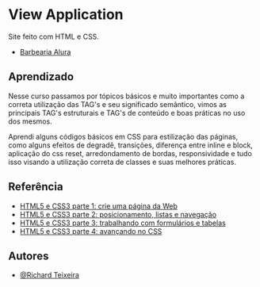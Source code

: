 
# View Application
Site feito com HTML e CSS.
- [Barbearia Alura](https://richard-rt.github.io/barbearia-alura/)


## Aprendizado
Nesse curso passamos por tópicos básicos e muito importantes como a correta utilização das TAG's e seu significado semântico, vimos as principais TAG's estruturais e TAG's de conteúdo e boas práticas no uso dos mesmos.

Aprendi alguns códigos básicos em CSS para estilização das páginas, como alguns efeitos de degradê, transições, diferença entre inline e block, aplicação do css reset, arredondamento de bordas, responsividade e tudo isso visando a utilização correta de classes e suas melhores práticas.



## Referência

 - [HTML5 e CSS3 parte 1: crie uma página da Web](https://cursos.alura.com.br/course/html5-css3-crie-pagina-web)
 - [HTML5 e CSS3 parte 2: posicionamento, listas e navegação](https://cursos.alura.com.br/course/html5-css3-posicionamento-listas-e-navegacao)
 - [HTML5 e CSS3 parte 3: trabalhando com formulários e tabelas](https://cursos.alura.com.br/course/html5-css3-trabalhando-formularios-tabelas)
 - [HTML5 e CSS3 parte 4: avançando no CSS](https://cursos.alura.com.br/course/html5-css3-avancando-no-css)


## Autores

- [@Richard Teixeira](https://www.linkedin.com/in/richard-p-teixeira/)

